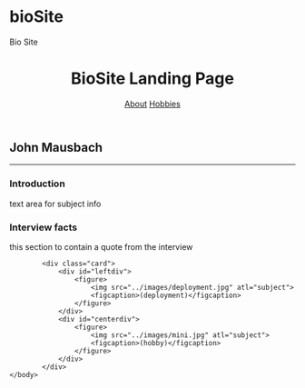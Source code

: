 # bioSite
Bio Site
<!DOCTYPE html>
<html lang="en">
    <head>
        <title>Landing Page</title>
        <link rel="stylesheet" type="text/css" href="../bioSite_css.css"/>
        <link rel="preconnect" href="https://fonts.googleapis.com">
        <link rel="preconnect" href="https://fonts.gstatic.com" crossorigin>
        <link href="https://fonts.googleapis.com/css2?family=Montserrat:wght@300;400&family=Open+Sans:wght@300;400&family=Oswald:wght@300;400&display=swap" rel="stylesheet"> 
    </head>
    <header>
        <h1>BioSite Landing Page</h1>
        <div id="navbar">
            <a href=../about_page/about_page.html>About</a>
            <a href=../hobbies_page/hobbies_page.html>Hobbies</a>
        </div>
    </header>
    <body>
        <div id="container">
            <h2>John Mausbach</h2>
            <hr>
            <div id="intro">
                <h3>Introduction</h3>
                <p>text area for subject info</p>
            </div>
        </div>
        <div id="facts">
            <h3>Interview facts</h3>
            <p> this section to contain a quote from the interview</p>
        </div>
            
            <div class="card">
                <div id="leftdiv">
                    <figure>
                        <img src="../images/deployment.jpg" atl="subject">
                        <figcaption>(deployment)</figcaption> 
                    </figure>
                </div>
                <div id="centerdiv">
                    <figure>
                        <img src="../images/mini.jpg" atl="subject">
                        <figcaption>(hobby)</figcaption> 
                    </figure>
                </div>
            </div>
    </body>
</html>
